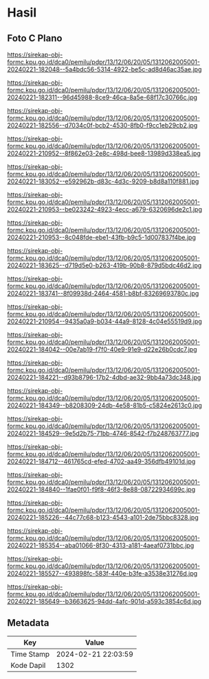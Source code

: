# Hasil

## Foto C Plano

https://sirekap-obj-formc.kpu.go.id/dca0/pemilu/pdpr/13/12/06/20/05/1312062005001-20240221-182048--5a4bdc56-5314-4922-be5c-ad8d46ac35ae.jpg

https://sirekap-obj-formc.kpu.go.id/dca0/pemilu/pdpr/13/12/06/20/05/1312062005001-20240221-182311--96d45988-8ce9-46ca-8a5e-68f17c30766c.jpg

https://sirekap-obj-formc.kpu.go.id/dca0/pemilu/pdpr/13/12/06/20/05/1312062005001-20240221-182556--d7034c0f-bcb2-4530-8fb0-f9cc1eb29cb2.jpg

https://sirekap-obj-formc.kpu.go.id/dca0/pemilu/pdpr/13/12/06/20/05/1312062005001-20240221-210952--8f862e03-2e8c-498d-bee8-13989d338ea5.jpg

https://sirekap-obj-formc.kpu.go.id/dca0/pemilu/pdpr/13/12/06/20/05/1312062005001-20240221-183052--e592962b-d83c-4d3c-9209-b8d8a110f881.jpg

https://sirekap-obj-formc.kpu.go.id/dca0/pemilu/pdpr/13/12/06/20/05/1312062005001-20240221-210953--be023242-4923-4ecc-a679-6320696de2c1.jpg

https://sirekap-obj-formc.kpu.go.id/dca0/pemilu/pdpr/13/12/06/20/05/1312062005001-20240221-210953--8c048fde-ebe1-43fb-b9c5-1d007837f4be.jpg

https://sirekap-obj-formc.kpu.go.id/dca0/pemilu/pdpr/13/12/06/20/05/1312062005001-20240221-183625--d719d5e0-b263-419b-90b8-879d5bdc46d2.jpg

https://sirekap-obj-formc.kpu.go.id/dca0/pemilu/pdpr/13/12/06/20/05/1312062005001-20240221-183741--8f09938d-2464-4581-b8bf-83269693780c.jpg

https://sirekap-obj-formc.kpu.go.id/dca0/pemilu/pdpr/13/12/06/20/05/1312062005001-20240221-210954--9435a0a9-b034-44a9-8128-4c04e55519d9.jpg

https://sirekap-obj-formc.kpu.go.id/dca0/pemilu/pdpr/13/12/06/20/05/1312062005001-20240221-184042--00e7ab19-f7f0-40e9-91e9-d22e26b0cdc7.jpg

https://sirekap-obj-formc.kpu.go.id/dca0/pemilu/pdpr/13/12/06/20/05/1312062005001-20240221-184221--d93b8796-17b2-4dbd-ae32-9bb4a73dc348.jpg

https://sirekap-obj-formc.kpu.go.id/dca0/pemilu/pdpr/13/12/06/20/05/1312062005001-20240221-184349--b8208309-24db-4e58-81b5-c5824e2613c0.jpg

https://sirekap-obj-formc.kpu.go.id/dca0/pemilu/pdpr/13/12/06/20/05/1312062005001-20240221-184529--9e5d2b75-71bb-4746-8542-f7b248763777.jpg

https://sirekap-obj-formc.kpu.go.id/dca0/pemilu/pdpr/13/12/06/20/05/1312062005001-20240221-184712--461765cd-efed-4702-aa49-356dfb49101d.jpg

https://sirekap-obj-formc.kpu.go.id/dca0/pemilu/pdpr/13/12/06/20/05/1312062005001-20240221-184840--1fae0f01-f9f8-46f3-8e88-08722934699c.jpg

https://sirekap-obj-formc.kpu.go.id/dca0/pemilu/pdpr/13/12/06/20/05/1312062005001-20240221-185226--44c77c68-b123-4543-a101-2de75bbc8328.jpg

https://sirekap-obj-formc.kpu.go.id/dca0/pemilu/pdpr/13/12/06/20/05/1312062005001-20240221-185354--aba01066-8f30-4313-a181-4aeaf0731bbc.jpg

https://sirekap-obj-formc.kpu.go.id/dca0/pemilu/pdpr/13/12/06/20/05/1312062005001-20240221-185527--493898fc-583f-440e-b3fe-a3538e31276d.jpg

https://sirekap-obj-formc.kpu.go.id/dca0/pemilu/pdpr/13/12/06/20/05/1312062005001-20240221-185649--b3663625-94dd-4afc-901d-a593c3854c6d.jpg


## Metadata

| Key        | Value               |
| ---------- | ------------------- |
| Time Stamp | 2024-02-21 22:03:59 |
| Kode Dapil | 1302                |



